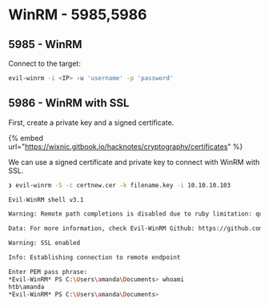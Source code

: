 # WinRM - 5985,5986

## 5985 - WinRM

Connect to the target:

```bash
evil-winrm -i <IP> -u 'username' -p 'password'
```

## 5986 - WinRM with SSL

First, create a private key and a signed certificate. 

{% embed url="https://wixnic.gitbook.io/hacknotes/cryptography/certificates" %}

We can use a signed certificate and private key to connect with WinRM with SSL.

```bash
❯ evil-winrm -S -c certnew.cer -k filename.key -i 10.10.10.103

Evil-WinRM shell v3.1

Warning: Remote path completions is disabled due to ruby limitation: quoting_detection_proc() function is unimplemented on this machine

Data: For more information, check Evil-WinRM Github: https://github.com/Hackplayers/evil-winrm#Remote-path-completion

Warning: SSL enabled

Info: Establishing connection to remote endpoint

Enter PEM pass phrase:
*Evil-WinRM* PS C:\Users\amanda\Documents> whoami
htb\amanda
*Evil-WinRM* PS C:\Users\amanda\Documents>
```





